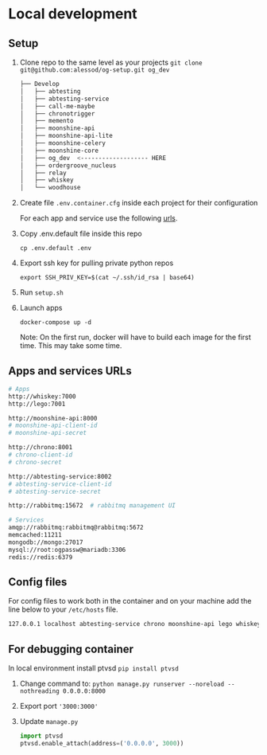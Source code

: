# Local development

## Setup

1. Clone repo to the same level as your projects `git clone git@github.com:alessod/og-setup.git og_dev`

    ```bash
    ├── Develop
    │   ├── abtesting
    │   ├── abtesting-service
    │   ├── call-me-maybe
    │   ├── chronotrigger
    │   ├── memento
    │   ├── moonshine-api
    │   ├── moonshine-api-lite
    │   ├── moonshine-celery
    │   ├── moonshine-core
    │   ├── og_dev  <------------------- HERE
    │   ├── ordergroove_nucleus
    │   ├── relay
    │   ├── whiskey
    │   └── woodhouse
    ```

2. Create file `.env.container.cfg` inside each project for their configuration

    For each app and service use the following [urls](#apps-and-services-urls).

3. Copy .env.default file inside this repo

    `cp .env.default .env`

4. Export ssh key for pulling private python repos

    `export SSH_PRIV_KEY=$(cat ~/.ssh/id_rsa | base64)`

5. Run `setup.sh`

6. Launch apps

    `docker-compose up -d`

    Note: On the first run, docker will have to build each image for the first time. This may take some time.

## Apps and services URLs

```bash
# Apps
http://whiskey:7000
http://lego:7001

http://moonshine-api:8000
# moonshine-api-client-id
# moonshine-api-secret

http://chrono:8001
# chrono-client-id
# chrono-secret

http://abtesting-service:8002
# abtesting-service-client-id
# abtesting-service-secret

http://rabbitmq:15672  # rabbitmq management UI

# Services
amqp://rabbitmq:rabbitmq@rabbitmq:5672
memcached:11211
mongodb://mongo:27017
mysql://root:ogpassw@mariadb:3306
redis://redis:6379
```

## Config files

For config files to work both in the container and on your machine add the line below to your `/etc/hosts` file.

```bash
127.0.0.1 localhost abtesting-service chrono moonshine-api lego whiskey mariadb memcached mongo rabbitmq redis
```

## For debugging container

In local environment install ptvsd `pip install ptvsd`

1. Change command to: `python manage.py runserver --noreload --nothreading 0.0.0.0:8000`

2. Export port `'3000:3000'`

3. Update `manage.py`

    ```python
    import ptvsd
    ptvsd.enable_attach(address=('0.0.0.0', 3000))
    ```
